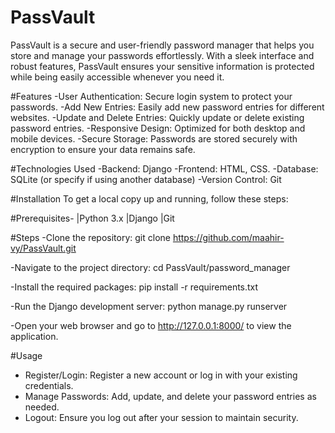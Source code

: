 # PassVault

PassVault is a secure and user-friendly password manager that helps you store and manage your passwords effortlessly. With a sleek interface and robust features, PassVault ensures your sensitive information is protected while being easily accessible whenever you need it.

#Features
-User Authentication: Secure login system to protect your passwords.
-Add New Entries: Easily add new password entries for different websites.
-Update and Delete Entries: Quickly update or delete existing password entries.
-Responsive Design: Optimized for both desktop and mobile devices.
-Secure Storage: Passwords are stored securely with encryption to ensure your data remains safe.


#Technologies Used 
-Backend: Django
-Frontend: HTML, CSS.
-Database: SQLite (or specify if using another database)
-Version Control: Git


#Installation
To get a local copy up and running, follow these steps:

#Prerequisites-
|Python 3.x
|Django
|Git

#Steps
-Clone the repository:
git clone https://github.com/maahir-vy/PassVault.git

-Navigate to the project directory:
cd PassVault/password_manager

-Install the required packages:
pip install -r requirements.txt

-Run the Django development server:
python manage.py runserver

-Open your web browser and go to http://127.0.0.1:8000/ to view the application.

#Usage
 - Register/Login: Register a new account or log in with your existing credentials.
  - Manage Passwords: Add, update, and delete your password entries as needed.
- Logout: Ensure you log out after your session to maintain security.
